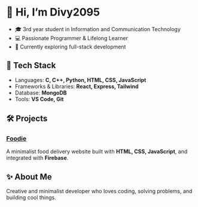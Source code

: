 # 👋 Hi, I’m Divy2095

- 🎓 3rd year student in Information and Communication Technology
- 💻 Passionate Programmer & Lifelong Learner
- 🌱 Currently exploring full-stack development

## 🚀 Tech Stack

- Languages: **C, C++, Python, HTML, CSS, JavaScript**
- Frameworks & Libraries: **React, Express, Tailwind**
- Database: **MongoDB**
- Tools: **VS Code, Git**

## 🛠️ Projects

### [Foodie](https://github.com/Divy2095/Git-VScode)
A minimalist food delivery website built with **HTML, CSS, JavaScript**, and integrated with **Firebase**.

## ✨ About Me

Creative and minimalist developer who loves coding, solving problems, and building cool things.

<!--
Feel free to connect or check out my repositories!
-->
